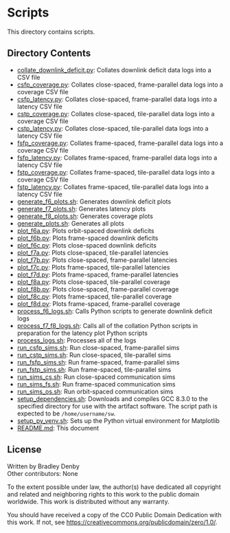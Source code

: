 # Scripts

This directory contains scripts.

## Directory Contents

* [collate_downlink_deficit.py](collate_downlink_deficit.py): Collates downlink
  deficit data logs into a CSV file
* [csfp_coverage.py](csfp_coverage.py): Collates close-spaced, frame-parallel
  data logs into a coverage CSV file
* [csfp_latency.py](csfp_latency.py): Collates close-spaced, frame-parallel
  data logs into a latency CSV file
* [cstp_coverage.py](cstp_coverage.py): Collates close-spaced, tile-parallel
  data logs into a coverage CSV file
* [cstp_latency.py](cstp_latency.py): Collates close-spaced, tile-parallel data
  logs into a latency CSV file
* [fsfp_coverage.py](fsfp_coverage.py): Collates frame-spaced, frame-parallel
  data logs into a coverage CSV file
* [fsfp_latency.py](fsfp_latency.py): Collates frame-spaced, frame-parallel
  data logs into a latency CSV file
* [fstp_coverage.py](fstp_coverage.py): Collates frame-spaced, tile-parallel
  data logs into a coverage CSV file
* [fstp_latency.py](fstp_latency.py): Collates frame-spaced, tile-parallel data
  logs into a latency CSV file
* [generate_f6_plots.sh](generate_f6_plots.sh): Generates downlink deficit plots
* [generate_f7_plots.sh](generate_f7_plots.sh): Generates latency plots
* [generate_f8_plots.sh](generate_f8_plots.sh): Generates coverage plots
* [generate_plots.sh](generate_plots.sh): Generates all plots
* [plot_f6a.py](plot_f6a.py): Plots orbit-spaced downlink deficits
* [plot_f6b.py](plot_f6b.py): Plots frame-spaced downlink deficits
* [plot_f6c.py](plot_f6c.py): Plots close-spaced downlink deficits
* [plot_f7a.py](plot_f7a.py): Plots close-spaced, tile-parallel latencies
* [plot_f7b.py](plot_f7b.py): Plots close-spaced, frame-parallel latencies
* [plot_f7c.py](plot_f7c.py): Plots frame-spaced, tile-parallel latencies
* [plot_f7d.py](plot_f7d.py): Plots frame-spaced, frame-parallel latencies
* [plot_f8a.py](plot_f8a.py): Plots close-spaced, tile-parallel coverage
* [plot_f8b.py](plot_f8b.py): Plots close-spaced, frame-parallel coverage
* [plot_f8c.py](plot_f8c.py): Plots frame-spaced, tile-parallel coverage
* [plot_f8d.py](plot_f8d.py): Plots frame-spaced, frame-parallel coverage
* [process_f6_logs.sh](process_f6_logs.sh): Calls Python scripts to generate
  downlink deficit logs
* [process_f7_f8_logs.sh](process_f7_f8_logs.sh): Calls all of the collation
  Python scripts in preparation for the latency plot Python scripts
* [process_logs.sh](process_logs.sh): Processes all of the logs
* [run_csfp_sims.sh](run_csfp_sims.sh): Run close-spaced, frame-parallel sims
* [run_cstp_sims.sh](run_cstp_sims.sh): Run close-spaced, tile-parallel sims
* [run_fsfp_sims.sh](run_fsfp_sims.sh): Run frame-spaced, frame-parallel sims
* [run_fstp_sims.sh](run_fstp_sims.sh): Run frame-spaced, tile-parallel sims
* [run_sims_cs.sh](run_sims_cs.sh): Run close-spaced communication sims
* [run_sims_fs.sh](run_sims_fs.sh): Run frame-spaced communication sims
* [run_sims_os.sh](run_sims_os.sh): Run orbit-spaced communication sims
* [setup_dependencies.sh](setup_dependencies.sh): Downloads and compiles GCC
  8.3.0 to the specified directory for use with the artifact software. The
  script path is expected to be `/home/username/sw`.
* [setup_py_venv.sh](setup_py_venv.sh): Sets up the Python virtual environment
  for Matplotlib
* [README.md](README.md): This document

## License

Written by Bradley Denby  
Other contributors: None

To the extent possible under law, the author(s) have dedicated all copyright and
related and neighboring rights to this work to the public domain worldwide. This
work is distributed without any warranty.

You should have received a copy of the CC0 Public Domain Dedication with this
work. If not, see <https://creativecommons.org/publicdomain/zero/1.0/>.
